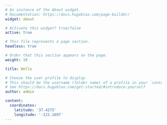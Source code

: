 ```yaml
---
# An instance of the About widget.
# Documentation: https://docs.hugoblox.com/page-builder/
widget: about

# Activate this widget? true/false
active: true

# This file represents a page section.
headless: true

# Order that this section appears on the page.
weight: 10

title: Hello

# Choose the user profile to display
# This should be the username (folder name) of a profile in your `content/authors/` folder.
# See https://docs.hugoblox.com/get-started/#introduce-yourself
author: admin

content:
  coordinates:
    latitude: '37.4275'
    longitude: '-122.1697'
---
```

